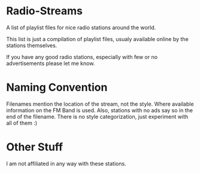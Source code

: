 # Radio-Streams
A list of playlist files for nice radio stations around the world.

This list is just a compilation of playlist files, usualy available
online by the stations themselves.

If you have any good radio stations, especially with few or no advertisements
please let me know.

# Naming Convention
Filenames mention the location of the stream, not the style. Where available
information on the FM Band is used. Also, stations with no ads say so in the
end of the filename.
There is no style categorization, just experiment with all of them :)

# Other Stuff
I am not affiliated in any way with these stations.
